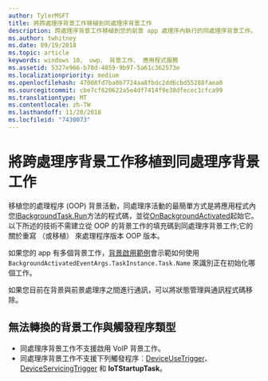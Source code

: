 ```yaml
---
author: TylerMSFT
title: 將跨處理序背景工作移植到同處理序背景工作
description: 跨處理序背景工作移植到您的前景 app 處理序內執行的同處理序背景工作。
ms.author: twhitney
ms.date: 09/19/2018
ms.topic: article
keywords: windows 10、 uwp、 背景工作、 應用程式服務
ms.assetid: 5327e966-b78d-4859-9b97-5a61c362573e
ms.localizationpriority: medium
ms.openlocfilehash: 47008fd7ba0b7724aa8fbdc2dd6cbd55288faea0
ms.sourcegitcommit: cbe7cf620622a5e4df7414f9e38dfecec1cfca99
ms.translationtype: MT
ms.contentlocale: zh-TW
ms.lasthandoff: 11/20/2018
ms.locfileid: "7430073"
---
```

# <a name="port-an-out-of-process-background-task-to-an-in-process-background-task"></a>將跨處理序背景工作移植到同處理序背景工作

移植您的處理程序 (OOP) 背景活動，同處理序活動的最簡單方式是將應用程式內您[IBackgroundTask.Run](https://msdn.microsoft.com/library/windows/apps/windows.applicationmodel.background.ibackgroundtask.run.aspx?f=255&MSPPError=-2147217396)方法的程式碼，並從[OnBackgroundActivated](/uwp/api/windows.ui.xaml.application.onbackgroundactivated)起始它。 以下所述的技術不需建立從 OOP 的背景工作的填充碼到同處理序背景工作;它的關於重寫 （或移植） 來處理程序版本 OOP 版本。

如果您的 app 有多個背景工作，[背景啟用範例](https://github.com/Microsoft/Windows-universal-samples/tree/dev/Samples/BackgroundActivation)會示範如何使用 `BackgroundActivatedEventArgs.TaskInstance.Task.Name` 來識別正在初始化哪個工作。

如果您目前在背景與前景處理序之間進行通訊，可以將狀態管理與通訊程式碼移除。

## <a name="background-tasks-and-trigger-types-that-cannot-be-converted"></a>無法轉換的背景工作與觸發程序類型

* 同處理序背景工作不支援啟用 VoIP 背景工作。
* 同處理序背景工作不支援下列觸發程序︰[DeviceUseTrigger](https://msdn.microsoft.com/library/windows/apps/windows.applicationmodel.background.deviceusetrigger.aspx?f=255&MSPPError=-2147217396)、[DeviceServicingTrigger](https://msdn.microsoft.com/library/windows/apps/windows.applicationmodel.background.deviceservicingtrigger.aspx) 和 **IoTStartupTask**。
